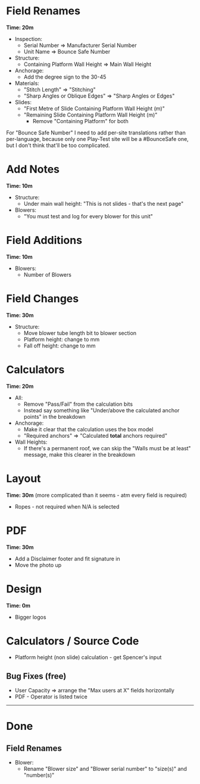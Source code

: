# Field Renames

**Time: 20m**

- Inspection:
  - Serial Number => Manufacturer Serial Number
  - Unit Name => Bounce Safe Number
- Structure:
  - Containing Platform Wall Height => Main Wall Height
- Anchorage:
  - Add the degree sign to the 30-45
- Materials:
  - "Stitch Length" => "Stitching"
  - "Sharp Angles or Oblique Edges" => "Sharp Angles or Edges"
- Slides:
  - "First Metre of Slide Containing Platform Wall Height (m)"
  - "Remaining Slide Containing Platform Wall Height (m)"
    - Remove "Containing Platform" for both

For "Bounce Safe Number" I need to add per-site translations rather than per-language, because only one Play-Test site will be a #BounceSafe one, but I don't think that'll be too complicated.

# Add Notes

**Time: 10m**

- Structure:
  - Under main wall height: "This is not slides - that's the next page"
- Blowers:
  - "You must test and log for every blower for this unit"

# Field Additions

**Time: 10m**

- Blowers:
  - Number of Blowers

# Field Changes

**Time: 30m**

- Structure:
  - Move blower tube length bit to blower section
  - Platform height: change to mm
  - Fall off height: change to mm

# Calculators

**Time: 20m**

- All:
  - Remove "Pass/Fail" from the calculation bits
  - Instead say something like "Under/above the calculated anchor points" in the breakdown
- Anchorage:
  - Make it clear that the calculation uses the box model
  - "Required anchors" => "Calculated **total** anchors required"
- Wall Heights:
  - If there's a permanent roof, we can skip the "Walls must be at least" message, make this clearer in the breakdown

# Layout

**Time: 30m** (more complicated than it seems - atm every field is required)

- Ropes - not required when N/A is selected

# PDF

**Time: 30m**

- Add a Disclaimer footer and fit signature in
- Move the photo up

# Design

**Time: 0m**

- Bigger logos

# Calculators / Source Code

- Platform height (non slide) calculation - get Spencer's input

## Bug Fixes (free)

- User Capacity => arrange the "Max users at X" fields horizontally
- PDF - Operator is listed twice

---

# Done

## Field Renames

- Blower:
  - Rename "Blower size" and "Blower serial number" to "size(s)" and "number(s)"
